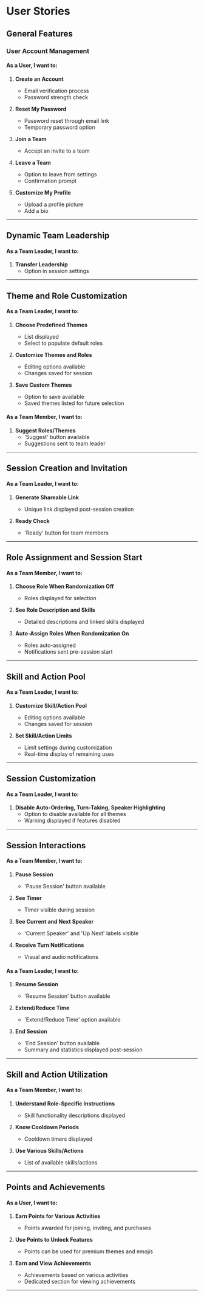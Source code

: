 # User Stories

## General Features

### User Account Management

#### As a User, I want to:

1. **Create an Account**

   - Email verification process
   - Password strength check

2. **Reset My Password**

   - Password reset through email link
   - Temporary password option

3. **Join a Team**

   - Accept an invite to a team

4. **Leave a Team**

   - Option to leave from settings
   - Confirmation prompt

5. **Customize My Profile**
   - Upload a profile picture
   - Add a bio

---

## Dynamic Team Leadership

#### As a Team Leader, I want to:

1. **Transfer Leadership**
   - Option in session settings

---

## Theme and Role Customization

#### As a Team Leader, I want to:

1. **Choose Predefined Themes**

   - List displayed
   - Select to populate default roles

2. **Customize Themes and Roles**

   - Editing options available
   - Changes saved for session

3. **Save Custom Themes**
   - Option to save available
   - Saved themes listed for future selection

#### As a Team Member, I want to:

1. **Suggest Roles/Themes**
   - 'Suggest' button available
   - Suggestions sent to team leader

---

## Session Creation and Invitation

#### As a Team Leader, I want to:

1. **Generate Shareable Link**

   - Unique link displayed post-session creation

2. **Ready Check**
   - 'Ready' button for team members

---

## Role Assignment and Session Start

#### As a Team Member, I want to:

1. **Choose Role When Randomization Off**

   - Roles displayed for selection

2. **See Role Description and Skills**

   - Detailed descriptions and linked skills displayed

3. **Auto-Assign Roles When Randomization On**
   - Roles auto-assigned
   - Notifications sent pre-session start

---

## Skill and Action Pool

#### As a Team Leader, I want to:

1. **Customize Skill/Action Pool**

   - Editing options available
   - Changes saved for session

2. **Set Skill/Action Limits**
   - Limit settings during customization
   - Real-time display of remaining uses

---

## Session Customization

#### As a Team Leader, I want to:

1. **Disable Auto-Ordering, Turn-Taking, Speaker Highlighting**
   - Option to disable available for all themes
   - Warning displayed if features disabled

---

## Session Interactions

#### As a Team Member, I want to:

1. **Pause Session**

   - 'Pause Session' button available

2. **See Timer**

   - Timer visible during session

3. **See Current and Next Speaker**

   - 'Current Speaker' and 'Up Next' labels visible

4. **Receive Turn Notifications**
   - Visual and audio notifications

#### As a Team Leader, I want to:

1. **Resume Session**

   - 'Resume Session' button available

2. **Extend/Reduce Time**

   - 'Extend/Reduce Time' option available

3. **End Session**
   - 'End Session' button available
   - Summary and statistics displayed post-session

---

## Skill and Action Utilization

#### As a Team Member, I want to:

1. **Understand Role-Specific Instructions**

   - Skill functionality descriptions displayed

2. **Know Cooldown Periods**

   - Cooldown timers displayed

3. **Use Various Skills/Actions**
   - List of available skills/actions

---

## Points and Achievements

#### As a User, I want to:

1. **Earn Points for Various Activities**

   - Points awarded for joining, inviting, and purchases

2. **Use Points to Unlock Features**

   - Points can be used for premium themes and emojis

3. **Earn and View Achievements**
   - Achievements based on various activities
   - Dedicated section for viewing achievements

---

